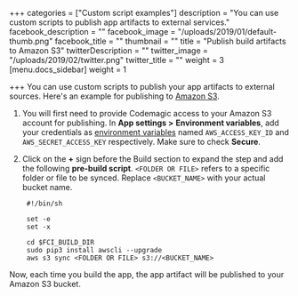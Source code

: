 +++
categories = ["Custom script examples"]
description = "You can use custom scripts to publish app artifacts to external services."
facebook_description = ""
facebook_image = "/uploads/2019/01/default-thumb.png"
facebook_title = ""
thumbnail = ""
title = "Publish build artifacts to Amazon S3"
twitterDescription = ""
twitter_image = "/uploads/2019/02/twitter.png"
twitter_title = ""
weight = 3
[menu.docs_sidebar]
weight = 1

+++
You can use custom scripts to publish your app artifacts to external sources. Here's an example for publishing to [Amazon S3](https://aws.amazon.com/s3/).

1. You will first need to provide Codemagic access to your Amazon S3 account for publishing. In **App settings >** **Environment variables**, add your credentials as  [environment variables](https://docs.codemagic.io/building/environment-variables/) named `AWS_ACCESS_KEY_ID` and `AWS_SECRET_ACCESS_KEY` respectively. Make sure to check **Secure**.
2. Click on the **+** sign before the Build section to expand the step and add the following **pre-build script**.  `<FOLDER OR FILE>` refers to a specific folder or file to be synced. Replace `<BUCKET_NAME>` with your actual bucket name.

        #!/bin/sh
        
        set -e
        set -x
        
        cd $FCI_BUILD_DIR
        sudo pip3 install awscli --upgrade
        aws s3 sync <FOLDER OR FILE> s3://<BUCKET_NAME>

Now, each time you build the app, the app artifact will be published to your Amazon S3 bucket.